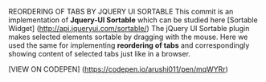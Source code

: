 REORDERING OF TABS BY JQUERY UI SORTABLE
This commit is an implementation of **Jquery-UI Sortable** which can be studied here [Sortable Widget] (http://api.jqueryui.com/sortable/)
The jQuery UI Sortable plugin makes selected elements sortable by dragging with the mouse.
Here we used the same for implementing **reordering of tabs** and correspondingly showing content of selected tabs just like in a browser.

[VIEW ON CODEPEN] (https://codepen.io/arushi011/pen/mqWYRr) 
